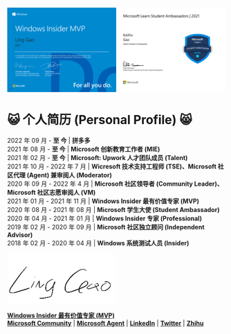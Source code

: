<img src="https://github.com/Lingggao/Lingggao/blob/master/Ling%20Gao%20WIMVP%20Certificate.png?raw=true" width = "50%" /><img src="https://github.com/Lingggao/Lingggao/blob/master/MSFT%20Student%20Ambassador_00.png?raw=true" width = "50%" />

# :smiley_cat: 个人简历 (Personal Profile) :smile_cat:

2022 年 09 月 - **至 今** | **拼多多**  
2021 年 08 月 - **至 今** | **Microsoft 创新教育工作者 (MIE)**  
2021 年 02 月 - **至 今** | **Microsoft: Upwork 人才团队成员 (Talent)**  
2021 年 10 月 - 2022 年 7 月 | **Wicresoft 技术支持工程师 (TSE)、Microsoft 社区代理 (Agent) 兼审阅人 (Moderator)**  
2020 年 09 月 - 2022 年 4 月 | **Microsoft 社区领导者 (Community Leader)、Microsoft 社区志愿审阅人 (VM)**  
2021 年 01 月 - 2021 年 11 月 | **Windows Insider 最有价值专家 (MVP)**  
2020 年 08 月 - 2021 年 08 月 | **Microsoft 学生大使 (Student Ambassador)**  
2020 年 04 月 - 2021 年 01 月 | **Windows Insider 专家 (Professional)**  
2019 年 02 月 - 2020 年 09 月 | **Microsoft 社区独立顾问 (Independent Advisor)**  
2018 年 02 月 - 2020 年 04 月 | **Windows 系统测试人员 (Insider)**

![LING](https://github.com/Lingggao/Lingggao/blob/master/2.png?raw=true)

[**Windows Insider 最有价值专家 (MVP)**](https://insider.windows.com/en-us/mvps/ling-gao)  
[**Microsoft Community**](https://answers.microsoft.com/zh-hans/profile/c4a52f5b-dc12-47e5-a37c-53ae020cb7c2) | [**Microsoft Agent**](https://answers.microsoft.com/zh-hans/profile/855ff3d3-0539-4769-9b06-6c0224653a32) | [**LinkedIn**](https://linkedin.com/in/lingggao) | [**Twitter**](https://twitter.com/CNGaoLing) | [**Zhihu**](https://www.zhihu.com/people/linggao)
